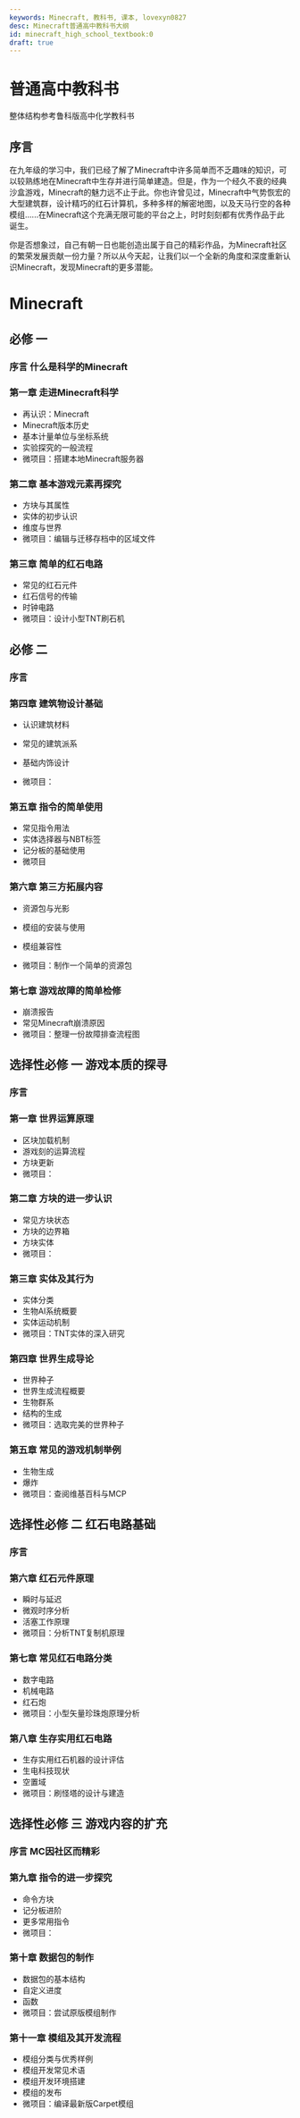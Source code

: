 ```yaml
---
keywords: Minecraft, 教科书, 课本, lovexyn0827
desc: Minecraft普通高中教科书大纲
id: minecraft_high_school_textbook:0
draft: true
---
```


# 普通高中教科书

整体结构参考鲁科版高中化学教科书

## 序言

在九年级的学习中，我们已经了解了Minecraft中许多简单而不乏趣味的知识，可以较熟练地在Minecraft中生存并进行简单建造。但是，作为一个经久不衰的经典沙盒游戏，Minecraft的魅力远不止于此。你也许曾见过，Minecraft中气势恢宏的大型建筑群，设计精巧的红石计算机，多种多样的解密地图，以及天马行空的各种模组......在Minecraft这个充满无限可能的平台之上，时时刻刻都有优秀作品于此诞生。

你是否想象过，自己有朝一日也能创造出属于自己的精彩作品，为Minecraft社区的繁荣发展贡献一份力量？所以从今天起，让我们以一个全新的角度和深度重新认识Minecraft，发现Minecraft的更多潜能。

# Minecraft

## 必修	一

### 序言	什么是科学的Minecraft

### 第一章	走进Minecraft科学

- 再认识：Minecraft
- Minecraft版本历史
- 基本计量单位与坐标系统
- 实验探究的一般流程
- 微项目：搭建本地Minecraft服务器

### 第二章	基本游戏元素再探究

- 方块与其属性
- 实体的初步认识
- 维度与世界
- 微项目：编辑与迁移存档中的区域文件

### 第三章	简单的红石电路

- 常见的红石元件
- 红石信号的传输
- 时钟电路
- 微项目：设计小型TNT刷石机

## 必修	二

### 序言	

### 第四章	建筑物设计基础

- 认识建筑材料

- 常见的建筑派系

- 基础内饰设计

- 微项目：

### 第五章	指令的简单使用

- 常见指令用法
- 实体选择器与NBT标签
- 记分板的基础使用
- 微项目

### 第六章	第三方拓展内容

- 资源包与光影

- 模组的安装与使用

- 模组兼容性

- 微项目：制作一个简单的资源包

### 第七章	游戏故障的简单检修

- 崩溃报告
- 常见Minecraft崩溃原因
- 微项目：整理一份故障排查流程图

## 选择性必修	一	游戏本质的探寻

### 序言	

### 第一章	世界运算原理

- 区块加载机制
- 游戏刻的运算流程
- 方块更新
- 微项目：

### 第二章	方块的进一步认识

- 常见方块状态
- 方块的边界箱
- 方块实体
- 微项目：

### 第三章	实体及其行为

- 实体分类
- 生物AI系统概要
- 实体运动机制
- 微项目：TNT实体的深入研究

### 第四章	世界生成导论

- 世界种子
- 世界生成流程概要
- 生物群系
- 结构的生成
- 微项目：选取完美的世界种子

### 第五章	常见的游戏机制举例

- 生物生成
- 爆炸
- 微项目：查阅维基百科与MCP

## 选择性必修	二	红石电路基础

### 序言	

### 第六章	红石元件原理

- 瞬时与延迟
- 微观时序分析
- 活塞工作原理
- 微项目：分析TNT复制机原理

### 第七章	常见红石电路分类

- 数字电路
- 机械电路
- 红石炮
- 微项目：小型矢量珍珠炮原理分析

### 第八章	生存实用红石电路

- 生存实用红石机器的设计评估
- 生电科技现状
- 空置域
- 微项目：刷怪塔的设计与建造

## 选择性必修	三	游戏内容的扩充

### 序言	MC因社区而精彩

### 第九章	指令的进一步探究

- 命令方块
- 记分板进阶
- 更多常用指令
- 微项目：

### 第十章	数据包的制作

- 数据包的基本结构
- 自定义进度
- 函数
- 微项目：尝试原版模组制作

### 第十一章	模组及其开发流程

- 模组分类与优秀样例
- 模组开发常见术语
- 模组开发环境搭建
- 模组的发布
- 微项目：编译最新版Carpet模组